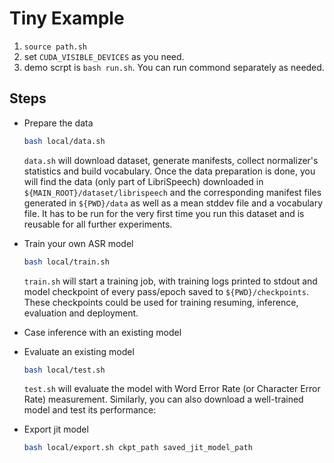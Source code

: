 # Tiny Example

1. `source path.sh`
3. set `CUDA_VISIBLE_DEVICES` as you need.
2. demo scrpt is `bash run.sh`. You can run commond separately as needed.

## Steps
- Prepare the data

    ```bash
    bash local/data.sh
    ```

    `data.sh` will download dataset, generate manifests, collect normalizer's statistics and build vocabulary. Once the data preparation is done, you will find the data (only part of LibriSpeech) downloaded in `${MAIN_ROOT}/dataset/librispeech` and the corresponding manifest files generated in `${PWD}/data` as well as a mean stddev file and a vocabulary file. It has to be run for the very first time you run this dataset and is reusable for all further experiments.

- Train your own ASR model

    ```bash
    bash local/train.sh
    ```

    `train.sh` will start a training job, with training logs printed to stdout and model checkpoint of every pass/epoch saved to `${PWD}/checkpoints`. These checkpoints could be used for training resuming, inference, evaluation and deployment.

- Case inference with an existing model

- Evaluate an existing model

    ```bash
    bash local/test.sh
    ```

    `test.sh` will evaluate the model with Word Error Rate (or Character Error Rate) measurement. Similarly, you can also download a well-trained model and test its performance:


- Export jit model

    ```bash
    bash local/export.sh ckpt_path saved_jit_model_path
    ```

